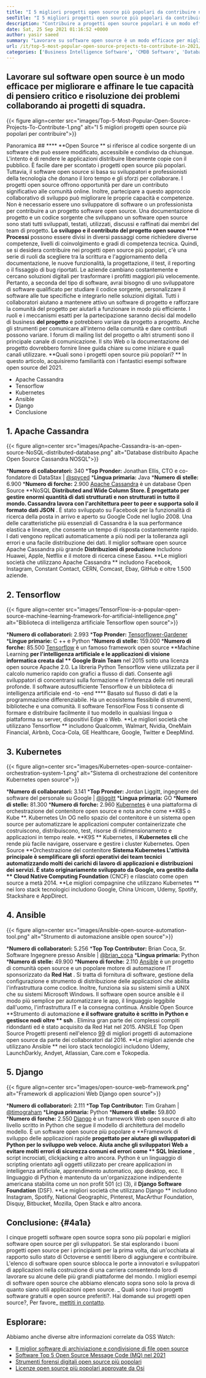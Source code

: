```yaml
---
title: "I 5 migliori progetti open source più popolari da contribuire nel 2021" 
seoTitle: "I 5 migliori progetti open source più popolari da contribuire nel 2021" 
description: "Contribuire a progetti open source popolari è un modo efficace per migliorare le tue capacità di risoluzione dei problemi collaborando ai progetti del team." 
date: Sat, 25 Sep 2021 01:16:52 +0000
author: yasir saeed
summary: "Lavorare su software open source è un modo efficace per migliorare & amp; Affina le tue capacità di pensiero critico e risoluzione dei problemi collaborando ai progetti di squadra." 
url: /it/top-5-most-popular-open-source-projects-to-contribute-in-2021/
categories: ['Business Intelligence Software', 'CMDB Software', 'Database Management Software', 'Deployment Tools', 'Learning Management System', 'Rapid Application Development', 'Software Development']
---
```


## Lavorare sul software open source è un modo efficace per migliorare e affinare le tue capacità di pensiero critico e risoluzione dei problemi collaborando ai progetti di squadra.

{{< figure align=center src="images/Top-5-Most-Popular-Open-Source-Projects-To-Contribute-1.png" alt="I 5 migliori progetti open source più popolari per contribuire">}}


Panoramica ## **** 
**Open Source ** si riferisce al codice sorgente di un software che può essere modificato, accessibile e condiviso da chiunque. L'intento è di rendere le applicazioni distribuire liberamente copie con il pubblico. È facile dare per scontato i progetti open source più popolari. Tuttavia, il software open source si basa su sviluppatori e professionisti della tecnologia che donano il loro tempo e gli sforzi per collaborare. I progetti open source offrono opportunità per dare un contributo significativo alle comunità online. Inoltre, partecipare a questo approccio collaborativo di sviluppo può migliorare le proprie capacità e competenze.
Non è necessario essere uno sviluppatore di software o un professionista per contribuire a un progetto software open source. Una documentazione di progetto e un codice sorgente che sviluppano un software open source sono stati tutti sviluppati, testati, utilizzati, discussi e raffinati dai membri del team di progetto. **Lo sviluppo e il contributo del progetto open source  ****  Processi**  possono essere divisi in diversi passaggi come richiedere diverse competenze, livelli di coinvolgimento e gradi di competenza tecnica. Quindi, se si desidera contribuire nei progetti open source più popolari, c'è una serie di ruoli da scegliere tra la scrittura e l'aggiornamento della documentazione, le nuove funzionalità, la progettazione, il test, il reporting o il fissaggio di bug riportati.
Le aziende cambiano costantemente e cercano soluzioni digitali per trasformare i profitti maggiori più velocemente. Pertanto, a seconda del tipo di software, avrai bisogno di uno sviluppatore di software qualificato per studiare il codice sorgente, personalizzare il software alle tue specifiche e integrarlo nelle soluzioni digitali. Tutti i collaboratori aiutano a mantenere attivo un software di progetto e rafforzare la comunità del progetto per aiutarli a funzionare in modo più efficiente. I ruoli e i meccanismi esatti per la partecipazione saranno decisi dal modello di business **del progetto**  e potrebbero variare da progetto a progetto. Anche gli strumenti per comunicare all'interno della comunità e dare contributi possono variare. I forum di mailing list del progetto o altri strumenti sono il principale canale di comunicazione. Il sito Web o la documentazione del progetto dovrebbero fornire linee guida chiare su come iniziare e quali canali utilizzare.
**Quali sono i progetti open source più popolari? ** In questo articolo, acquisiremo familiarità con i fantastici esempi software open source del 2021.
  * Apache Cassandra
  * Tensorflow
  * Kubernetes
  * Ansible
  * Django
  * Conclusione

## 1. Apache Cassandra

{{< figure align=center src="images/Apache-Cassandra-is-an-open-source-NoSQL-distributed-database.png" alt="Database distribuito Apache Open Source Cassandra NOSQL">}}

  ***Numero di collaboratori:**  340
  ***Top Pronder:**  Jonathan Ellis, CTO e co-fondatore di DataStax | [@spyced][1]
  ***Lingua primaria:**  Java
  ***Numero di stelle:**  6.900
  ***Numero di forche:**  2.900
[Apache Cassandra][2] è un database Open Source **NoSQL  **Distributed and Wide Column Store. È progettato per gestire enormi quantità di dati strutturati e non strutturati in tutto il mondo. Cassandra lavora con l'architettura peer to peer e supporta solo il formato dati JSON**  . È stato sviluppato su Facebook per la funzionalità di ricerca della posta in arrivo e aperto su Google Code nel luglio 2008.
Una delle caratteristiche più essenziali di Cassandra è la sua performance elastica e lineare, che consente un tempo di risposta costantemente rapido. I dati vengono replicati automaticamente a più nodi per la tolleranza agli errori e una facile distribuzione dei dati. Il miglior software open source Apache Cassandra più grande **Distribuzioni di produzione**  Includono Huawei, Apple, Netflix e il motore di ricerca cinese Easou.
**Le migliori società che utilizzano Apache Cassandra ** includono Facebook, Instagram, Constant Contact, CERN, Comcast, Ebay, GitHub e oltre 1.500 aziende.

## 2. Tensorflow

{{< figure align=center src="images/TensorFlow-is-a-popular-open-source-machine-learning-framework-for-artificial-intelligence.png" alt="Biblioteca di intelligenza artificiale Tensorflow open source">}}

  ***Numero di collaboratori:**  2.993
  ***Top Pronder:**  [Tensorflower-Gardener][3]
  ***Lingue primarie:**  C ++ e Python
  ***Numero di stelle:**  159.000
  ***Numero di forche:**  85.500
[Tensorflow][4] è un famoso framework open source **Machine Learning  **per l'intelligenza artificiale e le applicazioni di visione informatica creata dal **  Google Brain Team**  nel 2015 sotto una licenza open source Apache 2.0. La libreria Python Tensorflow viene utilizzata per il calcolo numerico rapido con grafici a flusso di dati. Consente agli sviluppatori di concentrarsi sulla formazione e l'inferenza delle reti neurali profonde.
Il software autosufficiente Tensorflow è un biblioteca di intelligenza artificiale end -to -end  ****  Basato sul flusso di dati e la programmazione differenziabile. Ha un ecosistema flessibile di strumenti, biblioteche e una comunità. Il software TensorFlow Foss ti consente di formare e distribuire facilmente il tuo modello in qualsiasi lingua o piattaforma su server, dispositivi Edge o Web.
**Le migliori società che utilizzano Tensorflow ** includono Qualcomm, Walmart, Nvidia, OneMain Financial, Airbnb, Coca-Cola, GE Healthcare, Google, Twitter e DeepMind.

## 3. Kubernetes

{{< figure align=center src="images/Kubernetes-open-source-container-orchestration-system-1.png" alt="Sistema di orchestrazione del contenitore Kubernetes open source">}}

  ***Numero di collaboratori:**  3.141
  ***Top Pronder:**  Jordan Liggitt, ingegnere del software del personale su Google | [@liggitt][5]
  ***Lingua primaria:**  GO
  ***Numero di stelle:**  81.300
  ***Numero di forche:**  2.960
[Kubernetes][6] è una piattaforma di orchestrazione del contenitore open source e nota anche come **K8S o Kube **. Kubernetes Un OG nello spazio del contenitore è un sistema open source per automatizzare le applicazioni computer containerizzate che costruiscono, distribuiscono, test, risorse di ridimensionamento e applicazioni in tempo reale.  **K9S **  Kubernetes, il  **Kubernetes cli**   che rende più facile navigare, osservare e gestire i cluster Kubernetes.
Open Source **Orchestrazione del contenitore  **Sistema Kubernetes L'attività principale è semplificare gli sforzi operativi dei team tecnici automatizzando molti dei carichi di lavoro di applicazioni e distribuzioni dei servizi. È stato originariamente sviluppato da Google, ora gestito dalla **  Cloud Native Computing Foundation**  (CNCF) e rilasciato come open source a metà 2014.
**Le migliori compagnine che utilizzano Kubernetes ** nei loro stack tecnologici includono Google, China Unicom, Udemy, Spotify, Stackshare e AppDirect.

## 4. Ansible

{{< figure align=center src="images/Ansible-open-source-automation-tool.png" alt="Strumento di automazione ansible open source">}}

  ***Numero di collaboratori:**  5.256
  ***Top Top Contributor:**  Brian Coca, Sr. Software Ingegnere presso Ansible | [@brian_coca][7]
  ***Lingua primaria:**  Python
  ***Numero di stelle:**  49.900
  ***Numero di forche:**  2.110
[Ansible][8] è un progetto di comunità open source e un popolare motore di automazione IT sponsorizzato da **Red Hat** . Si tratta di fornitura di software, gestione della configurazione e strumento di distribuzione delle applicazioni che abilita l'infrastruttura come codice. Inoltre, funziona sia su sistemi simili a UNIX che su sistemi Microsoft Windows. Il software open source ansible è il modo più semplice per automatizzare le app, il linguaggio leggibile dall'uomo, l'infrastruttura IT e la consegna continua.
Ansible Open Source **Strumento di automazione  **e il software gratuito è scritto in Python e gestisce nodi oltre **  ssh** . Elimina gran parte dei complessi compiti ridondanti ed è stato acquisito da Red Hat nel 2015. ANSILE Top Open Source Progetti presenti nell'elenco [9][9][9] di migliori progetti di automazione open source da parte dei collaboratori dal 2016.
**Le migliori aziende che utilizzano Ansible ** nei loro stack tecnologici includono Udemy, LaunchDarkly, Andyet, Atlassian, Care.com e Tokopedia.

## 5. Django

{{< figure align=center src="images/open-source-web-framework.png" alt="Framework di applicazioni Web Django open source">}}

  ***Numero di collaboratori:**  2.111
  ***Top Top Contributor:**  Tim Graham | [@timograham][10]
  ***Lingua primaria:**  Python
  ***Numero di stelle:**  59.800
  ***Numero di forche:**  2.550
[Django][11] è un framework Web open source di alto livello scritto in Python che segue il modello di architettura del modello modello. È un software open source più popolare e **Framework di sviluppo delle applicazioni rapide  **progettato per aiutare gli sviluppatori di Python per lo sviluppo web veloce. Aiuta anche gli sviluppatori Web a evitare molti errori di sicurezza comuni ed errori come **  SQL Iniezione** , script incrociati, clickjacking e altro ancora.
Python è un linguaggio di scripting orientato agli oggetti utilizzato per creare applicazioni in intelligenza artificiale, apprendimento automatico, app desktop, ecc. Il linguaggio di Python è mantenuto da un'organizzazione indipendente americana stabilita come un non profit 501 (c) (3), il **Django Software Foundation**  (DSF).
**Le migliori società che utilizzano Django ** includono Instagram, Spotify, National Geographic, Pinterest, MacArthur Foundation, Disquy, Bitbucket, Mozilla, Open Stack e altro ancora.

## **Conclusione:**    {#4a1a}
I cinque progetti software open source sopra sono più popolari e migliori software open source per gli sviluppatori. Se stai esplorando i buoni progetti open source per i principianti per la prima volta, dai un'occhiata al rapporto sullo stato di Octoverse e sentiti libero di aggiungere e contribuire. L'elenco di software open source sblocca le porte a innovatori e sviluppatori di applicazioni nella costruzione di una carriera consentendo loro di lavorare su alcune delle più grandi piattaforme del mondo. I migliori esempi di software open source che abbiamo elencato sopra sono solo la prova di quanto siano utili applicazioni open source.
_ Quali sono i tuoi progetti software gratuiti e open source preferiti?. Hai domande sui progetti open source?, Per favore_ [mettiti in contatto][12].

## Esplorare:
Abbiamo anche diverse altre informazioni correlate da OSS Watch:
  * [Il miglior software di archiviazione e condivisione di file open source][13]
  * [Software Top 5 Open Source Message Code (MQ) nel 2021][14]
  * [Strumenti forensi digitali open source più popolari][15]
  * [Licenze open source più popolari approvate da Osi][16]

  
[1]: https://twitter.com/spyced?lang=en
[2]: https://cassandra.apache.org/
[3]: https://github.com/tensorflower-gardener
[4]: https://www.tensorflow.org/
[5]: https://twitter.com/liggitt?lang=en
[6]: https://kubernetes.io/
[7]: https://twitter.com/brian_coca?lang=en
[8]: https://www.ansible.com/
[9]: https://octoverse.github.com/#top-and-trending-projects
[10]: https://twitter.com/timograham?lang=en
[11]: https://www.djangoproject.com/
[12]: mailto:yasir.saeed@aspose.com
[13]: https://products.containerize.com/backup-and-sync/
[14]: https://blog.containerize.com/message-queue-software/top-5-open-source-message-queue-software-in-2021/
[15]: https://blog.containerize.com/digital-forensic-tools/top-5-open-source-digital-forensic-tools-in-2021/
[16]: https://blog.containerize.com/licenses-standards/top-5-most-popular-osi-approved-open-source-licenses-of-2021/
